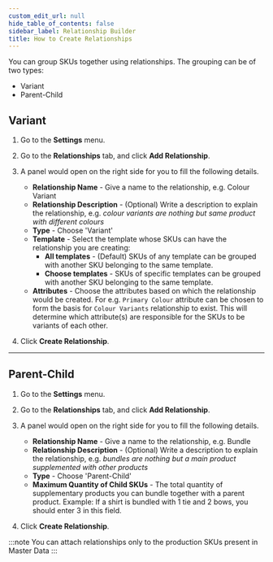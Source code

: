```yaml
---
custom_edit_url: null
hide_table_of_contents: false
sidebar_label: Relationship Builder
title: How to Create Relationships
---
```


You can group SKUs together using relationships. The grouping can be of two types: 
* Variant
* Parent-Child

## Variant

1. Go to the **Settings** menu.

2. Go to the **Relationships** tab, and click **Add Relationship**.

3. A panel would open on the right side for you to fill the following details.
    * **Relationship Name** - Give a name to the relationship, e.g. Colour Variant
    * **Relationship Description** - (Optional) Write a description to explain the relationship, e.g. *colour variants are nothing but same product with different colours*
    * **Type** - Choose 'Variant'
    * **Template** - Select the template whose SKUs can have the relationship you are creating:
        * **All templates** - (Default) SKUs of any template can be grouped with another SKU belonging to the same template.
        * **Choose templates** - SKUs of specific templates can be grouped with another SKU belonging to the same template.
    * **Attributes** - Choose the attributes based on which the relationship would be created. For e.g. `Primary Colour` attribute can be chosen to form the basis for `Colour Variants` relationship to exist. This will determine which attribute(s) are responsible for the SKUs to be variants of each other.

4. Click **Create Relationship**.

---

## Parent-Child

1. Go to the **Settings** menu.

2. Go to the **Relationships** tab, and click **Add Relationship**.

3. A panel would open on the right side for you to fill the following details.
    * **Relationship Name** - Give a name to the relationship, e.g. Bundle
    * **Relationship Description** - (Optional) Write a description to explain the relationship, e.g. *bundles are nothing but a main product supplemented with other products*
    * **Type** - Choose 'Parent-Child'
    * **Maximum Quantity of Child SKUs** - The total quantity of supplementary products you can bundle together with a parent product. Example: If a shirt is bundled with 1 tie and 2 bows, you should enter 3 in this field.
    
4. Click **Create Relationship**.

:::note
You can attach relationships only to the production SKUs present in Master Data
:::